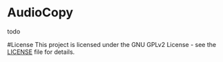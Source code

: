 # AudioCopy
todo




#License
This project is licensed under the GNU GPLv2 License - see the [LICENSE](LICENSE) file for details.